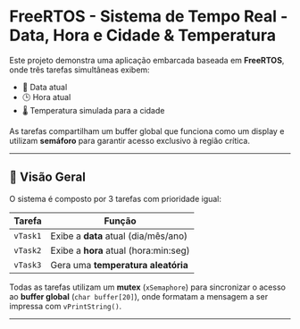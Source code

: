 # FreeRTOS - Sistema de Tempo Real - Data, Hora e Cidade & Temperatura

Este projeto demonstra uma aplicação embarcada baseada em **FreeRTOS**, onde três tarefas simultâneas exibem:

- 📅 Data atual
- 🕒 Hora atual
- 🌡️ Temperatura simulada para a cidade

As tarefas compartilham um buffer global que funciona como um display e utilizam **semáforo** para garantir acesso exclusivo à região crítica.

---

## 🚀 Visão Geral

O sistema é composto por 3 tarefas com prioridade igual:

| Tarefa         | Função                                    |
|----------------|--------------------------------------------|
| `vTask1`       | Exibe a **data** atual (dia/mês/ano)       |
| `vTask2`       | Exibe a **hora** atual (hora:min:seg)      |
| `vTask3`       | Gera uma **temperatura aleatória**         |

Todas as tarefas utilizam um **mutex** (`xSemaphore`) para sincronizar o acesso ao **buffer global** (`char buffer[20]`), onde formatam a mensagem a ser impressa com `vPrintString()`.

---
